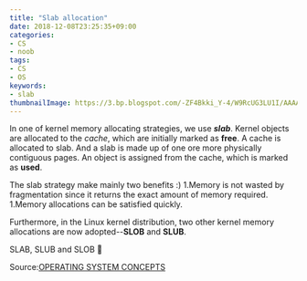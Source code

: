 ```yaml
---
title: "Slab allocation"
date: 2018-12-08T23:25:35+09:00
categories:
- CS
- noob
tags:
- CS
- OS
keywords:
- slab
thumbnailImage: https://3.bp.blogspot.com/-ZF4Bkki_Y-4/W9RcUG3LU1I/AAAAAAABPp8/8T8NolCTxiUtvDgTtRVnV_teARQqTSciQCLcBGAs/s800/food_katsumeshi.png
---
```


In one of kernel memory allocating strategies, we use ***slab***. Kernel objects are allocated to the *cache*, which are initially marked as **free**.
A cache is allocated to slab. And a slab is made up of one ore more physically contiguous pages. An object is assigned from the cache, which is marked as **used**.

The slab strategy make mainly two benefits :)
1.Memory is not wasted by fragmentation since it returns the exact amount of memory required.
1.Memory allocations can be satisfied quickly. 

Furthermore, in the Linux kernel distribution, two other kernel memory allocations are now adopted--**SLOB** and **SLUB**.

SLAB, SLUB and SLOB 👻

Source:[OPERATING SYSTEM CONCEPTS](http://iips.icci.edu.iq/images/exam/Abraham-Silberschatz-Operating-System-Concepts---9th2012.12.pdf)
